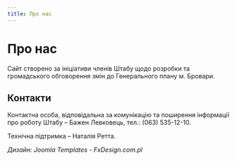 ```yaml
---
title: Про нас
---
```


# Про нас

Сайт створено за ініціативи членів Штабу щодо розробки та громадського обговорення змін до Генерального плану м. Бровари.

## Контакти

Контактна особа, відповідальна за комунікацію та поширення інформації про роботу Штабу – Бажен Левковець, тел.: (063) 535-12-10.

Технічна підтримка – Наталія Ретта.

*Дизайн: Joomla Templates - FxDesign.com.pl* 